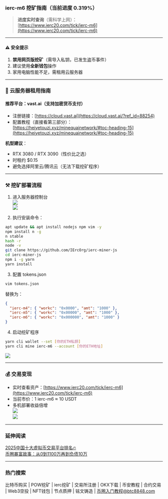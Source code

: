 ### ierc-m6 挖矿指南（当前进度 0.319%）

> **进度实时查询**（需科学上网）：  
> [https://www.ierc20.com/tick/ierc-m6](https://www.ierc20.com/tick/ierc-m6)

---

#### ⚠️ 安全提示
1. **禁用网页版挖矿**（需导入私钥，已发生盗币事件）
2. 建议使用**全新钱包**操作
3. 家用电脑性能不足，需租用云服务器

---

### 🚀 云服务器租用指南
#### 推荐平台：vast.ai（支持加密货币支付）
- 注册链接：[https://cloud.vast.ai](https://cloud.vast.ai/?ref_id=88254)  
- 配置教程（直接看第三部分）：  
[https://heiyetouzi.xyz/minequainetwork/#toc-heading-15](https://heiyetouzi.xyz/minequainetwork/#toc-heading-15)

**机型建议**：
- RTX 3080 / RTX 3090（性价比之选）
- 时租约 $0.15
- 避免选择阿里云/腾讯云（无法下载挖矿程序）

---

### ⚒️ 挖矿部署流程
1. 进入服务器控制台  
![](https://ac63e02.webp.li/ierc20m6-001.png)  
![](https://ac63e02.webp.li/ierc20m6-002.png)

2. 执行安装命令：
```bash
apt update && apt install nodejs npm vim -y
npm install n -g
n stable
hash -r
node -v 
git clone https://github.com/IErcOrg/ierc-miner-js
cd ierc-miner-js
npm i -g yarn
yarn install
```

3. 配置 tokens.json
```bash
vim tokens.json
```
替换为：
```json
{
  "ierc-m4": { "workc": "0x0000", "amt": "1000" },
  "ierc-m5": { "workc": "0x00000", "amt": "1000" },
  "ierc-m6": { "workc": "0x000000", "amt": "1000" }
}
```

4. 启动挖矿程序
```bash
yarn cli wallet --set [你的ETH私钥]
yarn cli mine ierc-m6 --account [你的ETH地址]
```
![](https://gcore.jsdelivr.net/gh/btcltceth/blogassets@v0.2.26/b/img/ierc20m6-003.png)

---

### 💰 交易变现
- 实时查看资产：[https://www.ierc20.com/tick/ierc-m6](https://www.ierc20.com/tick/ierc-m6)  
- 当前市价：1 ierc-m6 ≈ 10 USDT  
- 多机部署收益倍增  
![](https://ac63e02.webp.li/ierc20m6-004.png)  
![](https://ac63e02.webp.li/ierc20m6-005.png)

---

### 延伸阅读
[2025中国十大虚拟币交易平台排名🔥](https://btc8848.com/top-10-exchanges/)  
[币圈暴富故事：从0到1100万再到负债10万](https://heiyetouzi.xyz/biquanstory001/)

---

### 热门搜索
比特币购买 | POW挖矿 | ierc挖矿 | 交易所注册 | OKX下载 | 币安教程 | 合约交易 | Web3空投 | NFT钱包 | 节点质押 | 铭文铸造 | 币圈入门教程@btc8848.com